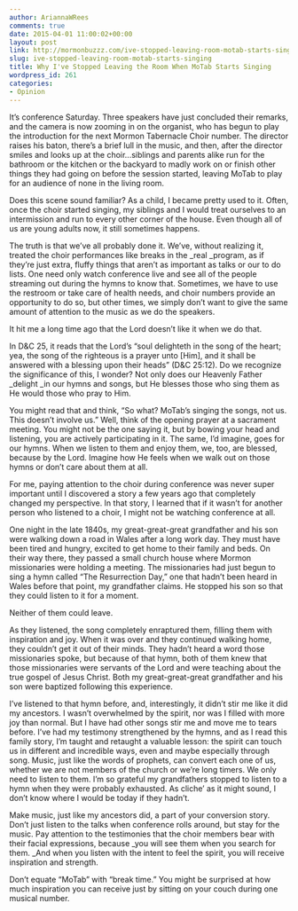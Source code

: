 ```yaml
---
author: AriannaWRees
comments: true
date: 2015-04-01 11:00:02+00:00
layout: post
link: http://mormonbuzzz.com/ive-stopped-leaving-room-motab-starts-singing/
slug: ive-stopped-leaving-room-motab-starts-singing
title: Why I've Stopped Leaving the Room When MoTab Starts Singing
wordpress_id: 261
categories:
- Opinion
---
```


It’s conference Saturday. Three speakers have just concluded their remarks, and the camera is now zooming in on the organist, who has begun to play the introduction for the next Mormon Tabernacle Choir number. The director raises his baton, there’s a brief lull in the music, and then, after the director smiles and looks up at the choir...siblings and parents alike run for the bathroom or the kitchen or the backyard to madly work on or finish other things they had going on before the session started, leaving MoTab to play for an audience of none in the living room.

Does this scene sound familiar? As a child, I became pretty used to it. Often, once the choir started singing, my siblings and I would treat ourselves to an intermission and run to every other corner of the house. Even though all of us are young adults now, it still sometimes happens.

The truth is that we’ve all probably done it. We’ve, without realizing it, treated the choir performances like breaks in the _real _program, as if they’re just extra, fluffy things that aren’t as important as talks or our to do lists. One need only watch conference live and see all of the people streaming out during the hymns to know that. Sometimes, we have to use the restroom or take care of health needs, and choir numbers provide an opportunity to do so, but other times, we simply don’t want to give the same amount of attention to the music as we do the speakers.

It hit me a long time ago that the Lord doesn’t like it when we do that.

In D&C 25, it reads that the Lord’s “soul delighteth in the song of the heart; yea, the song of the righteous is a prayer unto [Him], and it shall be answered with a blessing upon their heads” (D&C 25:12). Do we recognize the significance of this, I wonder? Not only does our Heavenly Father _delight _in our hymns and songs, but He blesses those who sing them as He would those who pray to Him.

You might read that and think, “So what? MoTab’s singing the songs, not us. This doesn’t involve us.” Well, think of the opening prayer at a sacrament meeting. You might not be the one saying it, but by bowing your head and listening, you are actively participating in it. The same, I’d imagine, goes for our hymns. When we listen to them and enjoy them, we, too, are blessed, because by the Lord. Imagine how He feels when we walk out on those hymns or don’t care about them at all.

For me, paying attention to the choir during conference was never super important until I discovered a story a few years ago that completely changed my perspective. In that story, I learned that if it wasn’t for another person who listened to a choir, I might not be watching conference at all.

One night in the late 1840s, my great-great-great grandfather and his son were walking down a road in Wales after a long work day. They must have been tired and hungry, excited to get home to their family and beds. On their way there, they passed a small church house where Mormon missionaries were holding a meeting. The missionaries had just begun to sing a hymn called “The Resurrection Day,” one that hadn’t been heard in Wales before that point, my grandfather claims. He stopped his son so that they could listen to it for a moment.

Neither of them could leave.

As they listened, the song completely enraptured them, filling them with inspiration and joy. When it was over and they continued walking home, they couldn’t get it out of their minds. They hadn’t heard a word those missionaries spoke, but because of that hymn, both of them knew that those missionaries were servants of the Lord and were teaching about the true gospel of Jesus Christ. Both my great-great-great grandfather and his son were baptized following this experience.

I’ve listened to that hymn before, and, interestingly, it didn’t stir me like it did my ancestors. I wasn’t overwhelmed by the spirit, nor was I filled with more joy than normal. But I have had other songs stir me and move me to tears before. I’ve had my testimony strengthened by the hymns, and as I read this family story, I’m taught and retaught a valuable lesson: the spirit can touch us in different and incredible ways, even and maybe especially through song. Music, just like the words of prophets, can convert each one of us, whether we are not members of the church or we’re long timers. We only need to listen to them. I’m so grateful my grandfathers stopped to listen to a hymn when they were probably exhausted. As cliche’ as it might sound, I don’t know where I would be today if they hadn’t.

Make music, just like my ancestors did, a part of your conversion story. Don’t just listen to the talks when conference rolls around, but stay for the music. Pay attention to the testimonies that the choir members bear with their facial expressions, because _you will see them when you search for them. _And when you listen with the intent to feel the spirit, you will receive inspiration and strength.

Don’t equate “MoTab” with “break time.” You might be surprised at how much inspiration you can receive just by sitting on your couch during one musical number.
